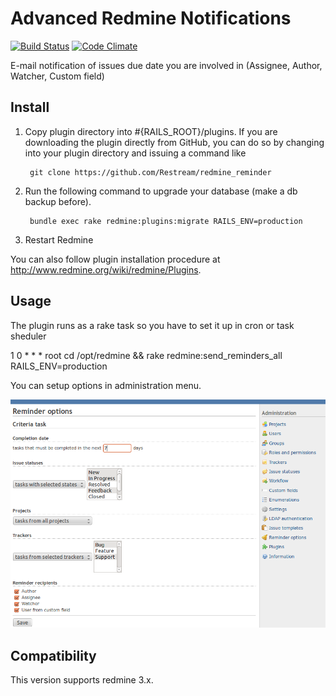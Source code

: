 # Advanced Redmine Notifications

[![Build Status](https://travis-ci.org/Restream/redmine_reminder.svg?branch=master)](https://travis-ci.org/Restream/redmine_reminder)
[![Code Climate](https://codeclimate.com/github/Restream/redmine_reminder/badges/gpa.svg)](https://codeclimate.com/github/Restream/redmine_reminder)

E-mail notification of issues due date you are involved in (Assignee, Author, Watcher, Custom field)

## Install

1. Copy plugin directory into #{RAILS_ROOT}/plugins.
If you are downloading the plugin directly from GitHub,
you can do so by changing into your plugin directory and issuing a command like

        git clone https://github.com/Restream/redmine_reminder

2. Run the following command to upgrade your database (make a db backup before).

        bundle exec rake redmine:plugins:migrate RAILS_ENV=production

3. Restart Redmine

You can also follow plugin installation procedure at http://www.redmine.org/wiki/redmine/Plugins.

## Usage

The plugin runs as a rake task so you have to set it up in cron or task sheduler

1 0 * * *       root    cd /opt/redmine && rake redmine:send_reminders_all RAILS_ENV=production

You can setup options in administration menu.

![Reminder options in administration menu](doc/screenshot.png)

## Compatibility

This version supports redmine 3.x.
